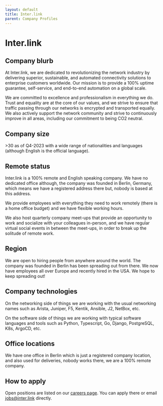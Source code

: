 ```yaml
---
layout: default
title: Inter.link
parent: Company Profiles
---
```


# Inter.link

## Company blurb

At Inter.link, we are dedicated to revolutionizing the network industry by delivering superior, sustainable, and automated connectivity solutions to enterprise customers worldwide. Our mission is to provide a 100% uptime guarantee, self-service, and end-to-end automation on a global scale. 

We are committed to excellence and professionalism in everything we do. Trust and equality are at the core of our values, and we strive to ensure that traffic passing through our networks is encrypted and transported equally. We also actively support the network community and strive to continuously improve in all areas, including our commitment to being CO2 neutral.

## Company size

&gt;30 as of Q4-2023 with a wide range of nationalities and languages (although English is the official language).

## Remote status

Inter.link is a 100% remote and English speaking company. We have no dedicated office although, the company was founded in Berlin, Germany, which means we have a registered address there but, nobody is based at this address.

We provide employees with everything they need to work remotely (there is a home office budget) and we have flexible working hours.

We also host quarterly company meet-ups that provide an opportunity to work and socialize with your colleagues in-person, and we have regular virtual social events in between the meet-ups, in order to break up the solitude of remote work.

## Region

We are open to hiring people from anywhere around the world. The company was founded in Berlin has been spreading out from there. We now have employees all over Europe and recently hired in the USA. We hope to keep spreading out!

## Company technologies

On the networking side of things we are working with the usual networking names such as Arista, Juniper, F5, Kentik, Ansible, J2, NetBox, etc.

On the software side of things we are working with typical software languages and tools such as Python, Typescript, Go, Django, PostgreSQL, K8s, ArgoCD, etc.

## Office locations

We have one office in Berlin which is just a registered company location, and also used for deliveries, nobody works there, we are a 100% remote company.

## How to apply

Open positions are listed on our [careers page](https://inter.link/careers). You can apply there or email [jobs@inter.link](mailto:jobs@inter.link) directly.
